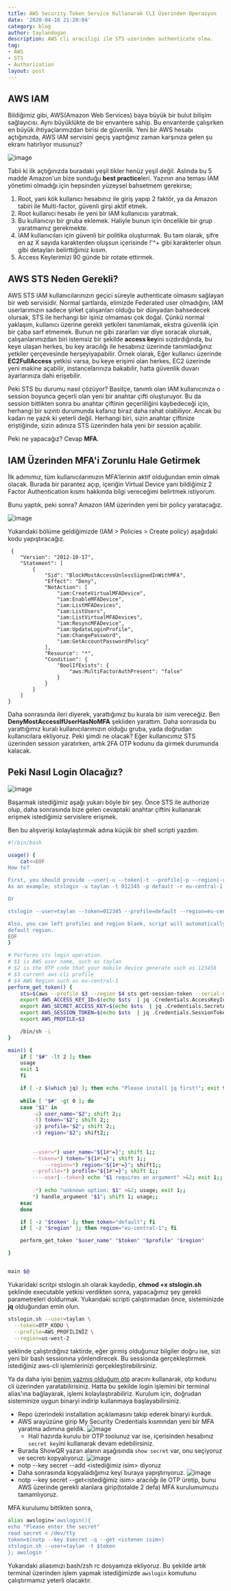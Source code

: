 ```yaml
---
title: AWS Security Token Service Kullanarak CLI Üzerinden Operasyon
date: '2020-04-18 21:20:04'
category: blog
author: taylandogan
description: AWS cli araciligi ile STS uzerinden authenticate olma.
tag:
- AWS
- STS
- Authorization
layout: post
---
```


## AWS IAM
Bildiğimiz gibi, AWS(Amazon Web Services) baya büyük bir bulut bilişim sağlayıcısı. Aynı büyüklükte de bir envantere sahip. Bu envanterde çalışırken en büyük ihtiyaçlarımızdan birisi de güvenlik. Yeni bir AWS hesabı açtığınızda, AWS IAM servisini geçiş yaptığınız zaman karşınıza gelen şu ekranı hatırlıyor musunuz?

![image](/assets/images/aws/sts/iam-status.png)

Tabii ki ilk açtığınızda buradaki yeşil tikler henüz yeşil değil. Aslında bu 5 madde Amazon'un bize sunduğu **best practice**leri. Yazının ana teması IAM yönetimi olmadığı için hepsinden yüzeysel bahsetmem gerekirse;

1. Root, yani kök kullanıcı hesabınız ile giriş yapıp 2 faktör, ya da Amazon tabiri ile Multi-factor, güvenli girşi aktif etmek.
2. Root kullanıcı hesabı ile yeni bir IAM kullanıcısı yaratmak.
3. Bu kullanıcıyı bir gruba eklemek. Haliyle bunun için öncelikle bir grup yaratmamız gerekmekte.
4. IAM kullanıcıları için güvenli bir politika oluşturmak. Bu tam olarak, şifre en az X sayıda karakterden oluşsun içerisinde !'^+ gibi karakterler olsun gibi detayları belirttiğimiz kısım.
5. Access Keylerimizi 90 günde bir rotate ettirmek.

## AWS STS Neden Gerekli?
AWS STS IAM kullanıcılarınızın geçici süreyle authenticate olmasını sağlayan bir web servisidir. Normal şartlarda, elimizde Federated user olmadığını, IAM userlarımızın sadece şirket çalışanları olduğu bir dünyadan bahsedecek olursak, STS ile herhangi bir işiniz olmaması çok doğal. Çünkü normal yaklaşım, kullanıcı üzerine gerekli yetkileri tanımlamak, ekstra güvenlik için bir çaba sarf etmemek. Bunun ne gibi zararları var diye soracak olursak, çalışanlarımızdan biri istemsiz bir şekilde **access key**ini sızdırdığında, bu keye ulaşan herkes, bu key aracılığı ile hesabınız üzerinde tanımladığınız yetkiler çerçevesinde herşeyiyapabilir. Örnek olarak, Eğer kullanıcı üzerinde **EC2FullAccess** yetkisi varsa, bu keye erişimi olan herkes, EC2 üzerinde yeni makine açabilir, instancelarınıza bakabilir, hatta güvenlik duvarı ayarlarınıza dahi erişebilir.

Peki STS bu durumu nasıl çözüyor? Basitçe, tanımlı olan IAM kullanıcınıza o session boyunca geçerli olan yeni bir anahtar çifti oluşturuyor. Bu da session bittikten sonra bu anahtar çiftinin geçerliliğini kaybedeceği için, herhangi bir sızıntı durumunda kafanız biraz daha rahat olabiliyor. Ancak bu kadarı ne yazık ki yeterli değil. Herhangi biri, sizin anahtar çiftinize eriştiğinde, sizin adınıza STS üzerinden hala yeni bir session açabilir.

Peki ne yapacağız? Cevap **MFA**.

## IAM Üzerinden MFA'i Zorunlu Hale Getirmek
İlk adımımız, tüm kullanıcılarımızın MFA'lerinin aktif olduğundan emin olmak olacak. Burada bir parantez açıp, içeriğin Virtual Device yani bildiğimiz 2 Factor Authentication kısmı hakkında bilgi vereceğimi belirtmek istiyorum.

Bunu yaptık, peki sonra? Amazon IAM üzerinden yeni bir policy yaratacağız.


![image](/assets/images/aws/sts/empty-policy-page.png)

Yukarıdaki bölüme geldiğimizde (IAM > Policies > Create policy) aşağıdaki kodu yapıştıracağız.

```
 {
    "Version": "2012-10-17",
    "Statement": [
        {
            "Sid": "BlockMostAccessUnlessSignedInWithMFA",
            "Effect": "Deny",
            "NotAction": [
                "iam:CreateVirtualMFADevice",
                "iam:EnableMFADevice",
                "iam:ListMFADevices",
                "iam:ListUsers",
                "iam:ListVirtualMFADevices",
                "iam:ResyncMFADevice",
                "iam:UpdateLoginProfile",
                "iam:ChangePassword",
                "iam:GetAccountPasswordPolicy"
            ],
            "Resource": "*",
            "Condition": {
                "BoolIfExists": {
                    "aws:MultiFactorAuthPresent": "false"
                }
            }
        }
    ]
}
```

Daha sonrasında ileri diyerek, yarattığımız bu kurala bir isim vereceğiz. Ben **DenyMostAccessIfUserHasNoMFA** şekliden yarattım. Daha sonrasıda bu yarattığımız kuralı kullanıcılarımızın olduğu gruba, yada doğrudan kullanıcılara ekliyoruz. Peki şimdi ne olacak? Eğer kullanıcımız STS üzerinden session yaratırken, artık 2FA OTP kodunu da girmek durumunda kalacak.

## Peki Nasıl Login Olacağız?

![image](/assets/images/aws/sts/iam-diagram.png)

Başarmak istediğimiz aşağı yukarı böyle bir şey. Önce STS ile authorize olup, daha sonrasında bize gelen cevaptaki anahtar çiftini kullanarak erişmek istediğimiz servislere erişmek.

Ben bu alışverişi kolaylaştırmak adına küçük bir shell scripti yazdım.

```bash
#!/bin/bash

usage() {
    cat<<EOF
How to?

First, you should provide --user|-u --token|-t --profile|-p --region|-r
As an example; stslogin -u taylan -t 012345 -p default -r eu-central-1

Or

stslogin --user=taylan --token=012345 --profile=default --region=eu-central-1

Also, you can left profilei and region blank, script will automatically think it is the default profile and eu-central-1 as
default region.
EOF
}

# Performs sts login operation.
# $1 is AWS user name, such as taylan
# $2 is the OTP code that your mobile device generate such as 123456
# $3 current aws-cli profile
# $4 AWS Region such as eu-central-1
perform_get_token() {
    sts=$(aws --profile $3 --region $4 sts get-session-token --serial-number arn:aws:iam::$YOUR_AWS_ACCOUNT_ID:mfa/$1 --token-code $2)
    export AWS_ACCESS_KEY_ID=$(echo $sts  | jq .Credentials.AccessKeyId | tr -d '"')
    export AWS_SECRET_ACCESS_KEY=$(echo $sts  | jq .Credentials.SecretAccessKey | tr -d '"')
    export AWS_SESSION_TOKEN=$(echo $sts  | jq .Credentials.SessionToken | tr -d '"')
    export AWS_PROFILE=$3

    /bin/sh -i
}

main() {
    if [ "$#" -lt 2 ]; then
	usage
	exit 1
    fi

    if [ -z $(which jq) ]; then echo "Please install jq first!"; exit 9; fi
    
    while [ "$#" -gt 0 ]; do
	case "$1" in
	    -u) user_name="$2"; shift 2;;
	    -t) token="$2"; shift 2;;
	    -p) profile="$2"; shift 2;;
	    -r) region="$2"; shift2;;
	    
	    
	    --user=*) user_name="${1#*=}"; shift 1;;
	    --token=*) token="${1#*=}"; shift 1;;
            --region=*) region="${1#*=}"; shift1;;
	    --profile=*) profile="${1#*=}"; shift 1;;
	    ----user|--token) echo "$1 requires an argument" >&2; exit 1;;
	    
	    -*) echo "unknown option: $1" >&2; usage; exit 1;;
	    *) handle_argument "$1"; shift 1; usage;; 
	esac
    done

    if [ -z "$token" ]; then token="default"; fi
    if [ -z "$region" ]; then region="eu-central-1"; fi

    perform_get_token "$user_name" "$token" "$profile" "$region"

}


main $@
```

Yukaridaki scritpi stslogin.sh olarak kaydedip, **chmod +x stslogin.sh** şeklinde executable yetkisi verdikten sonra, yapacağımız şey gerekli parametreleri doldurmak. Yukarıdaki scripti çalıştırmadan önce, sisteminizde **jq** olduğundan emin olun.

```bash
stslogin.sh --user=taylan \
  --token=OTP_KODU \
  --profile=AWS_PROFİLİNİZ \
  --region=us-west-2
```
	
şeklinde çalıştırdığnız taktirde, eğer girmiş olduğunuz bilgiler doğru ise, sizi yeni bir bash sessionına yönlendirecek. Bu sessionda gerçekleştirmek istediğiniz aws-cli işlemlerinizi gerçekleştirebilirsiniz.

Ya da daha iyisi [benim yazmış olduğum otp](https://github.com/kondanta/notp) aracını kullanarak, otp kodunu cli üzerinden yaratabilirisiniz. Hatta bu şekilde login işlemini bir terminal alias'ına bağlayarak, işlemi kolaylaştırabiliriz. Kurulum için, doğrudan sisteminize uygun binaryi indirip kullanmaya başlayabilirsiniz.

* Repo üzerindeki installation açıklamasını takip ederek binaryi kurduk.
* AWS arayüzüne girip My Security Credentials kısmından yeni bir MFA yaratma adımına geldik.
	![image](/assets/images/aws/sts/mfa-screen.png)
	-  Hali hazırda kurulu bir OTP toolunuz var ise, içerisinden hesabınız `secret key`ini kullanarak devam edebilirsiniz.
* Burada ShowQR yazan alanın aşağısında `show secret` var, onu seçiyoruz ve secretı kopyalıyoruz.
	![image](/assets/images/aws/sts/mfa-screen2.png)
* notp --key secret --add <istediğimiz isim> diyoruz
* Daha sonrasında kopyaladığımız keyi buraya yapıştırıyoruz.
![image](/assets/images/aws/sts/notp-token.png)
* notp --key secret --get<istediğimiz isim> aracılığı ile OTP üretip, bunu AWS üzerinde gerekli alanlara girip(totalde 2 defa) MFA kurulumumuzu tamamlıyoruz.

MFA kurulumu bittikten sonra, 

```bash
alias awslogin='awslogin(){
echo "Please enter the secret"
read secret < /dev/tty
token=$(notp --key $secret -q --get <istenen isim>)
stslogin.sh --user=taylan -t $token
}; awslogin '
```
Yukarıdaki aliasımızı bash/zsh rc dosyamıza ekliyoruz. Bu şekilde artık terminal üzerinden işlem yapmak istediğimizde `awslogin` komutunu çalıştırmamız yeterli olacaktır.
